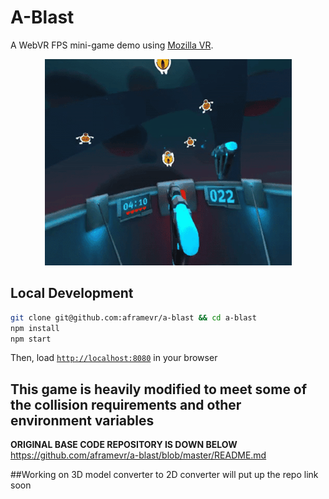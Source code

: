 # A-Blast

A WebVR FPS mini-game demo using  [Mozilla VR](http://mozvr.com).
<p align="center">
  <img src="assets/readme/a-blast-3s.gif" alt="Recording of A-Blast gameplay">
</p>

## Local Development

```bash
git clone git@github.com:aframevr/a-blast && cd a-blast
npm install
npm start
```
Then, load [`http://localhost:8080`](http://localhost:8080) in your browser
## This game is heavily modified to meet some of the collision requirements and other environment variables 

**ORIGINAL BASE CODE REPOSITORY IS DOWN BELOW**
https://github.com/aframevr/a-blast/blob/master/README.md

##Working on 3D model converter to 2D converter will put up the repo link soon 
